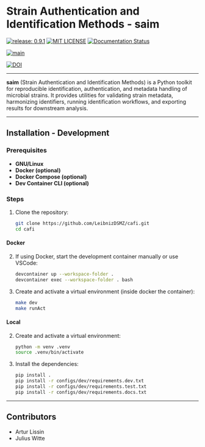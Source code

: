 # Strain Authentication and Identification Methods - saim

[![release: 0.9.1](https://img.shields.io/badge/rel-0.9.1-blue.svg?style=flat-square)](https://github.com/LeibnizDSMZ/saim.git)
[![MIT LICENSE](https://img.shields.io/badge/License-MIT-brightgreen.svg?style=flat-square)](https://choosealicense.com/licenses/mit/)
[![Documentation Status](https://img.shields.io/badge/docs-GitHub-blue.svg?style=flat-square)](https://LeibnizDSMZ.github.io/SAIM/)

[![main](https://github.com/LeibnizDSMZ/saim/actions/workflows/main.yml/badge.svg?branch=main)](https://github.com/LeibnizDSMZ/saim/actions/workflows/main.yml)

[![DOI](https://zenodo.org/badge/932743748.svg)](https://doi.org/10.5281/zenodo.14879790)

---

**saim** (Strain Authentication and Identification Methods) is a Python toolkit for reproducible identification, authentication, and metadata handling of microbial strains. It provides utilities for validating strain metadata, harmonizing identifiers, running identification workflows, and exporting results for downstream analysis.

---

## Installation - Development

### Prerequisites

- **GNU/Linux**
- **Docker (optional)**
- **Docker Compose (optional)**
- **Dev Container CLI (optional)**

### Steps

1. Clone the repository:
   ```sh
   git clone https://github.com/LeibnizDSMZ/cafi.git
   cd cafi
   ```

#### Docker

2. If using Docker, start the development container manually or use VSCode:
   ```sh
   devcontainer up --workspace-folder .
   devcontainer exec --workspace-folder . bash
   ```

3. Create and activate a virtual environment (inside docker the container):
   ```sh
   make dev
   make runAct
   ```

#### Local

2. Create and activate a virtual environment:
   ```sh
   python -m venv .venv
   source .venv/bin/activate
   ```
3. Install the dependencies:
   ```sh
   pip install .
   pip install -r configs/dev/requirements.dev.txt
   pip install -r configs/dev/requirements.test.txt
   pip install -r configs/dev/requirements.docs.txt
   ```

---

## Contributors

- Artur Lissin
- Julius Witte
